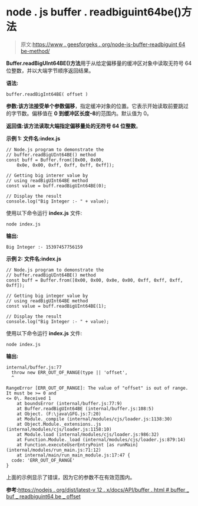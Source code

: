 # node . js buffer . readbiguint64be()方法

> 原文:[https://www . geesforgeks . org/node-js-buffer-readbiguint 64 be-method/](https://www.geeksforgeeks.org/node-js-buffer-readbiguint64be-method/)

**Buffer.readBigUInt64BE()方法**用于从给定偏移量的缓冲区对象中读取无符号 64 位整数，并以大端字节顺序返回结果。

**语法:**

```
buffer.readBigInt64BE( offset )
```

**参数:**该方法接受单个参数**偏移**，指定缓冲对象的位置。它表示开始读取前要跳过的字节数。偏移值在 **0 到缓冲区长度–8**的范围内。默认值为 0。

**返回值:**该方法读取大端指定偏移量处的无符号 64 位**整数**。

**示例 1:**
**文件名:index.js**

```
// Node.js program to demonstrate the
// buffer.readBigUInt64BE() method 
const buff = Buffer.from([0x00, 0x00, 
    0x0e, 0x00, 0xff, 0xff, 0xff, 0xff]);

// Getting big interer value by
// using readBigUInt64BE method
const value = buff.readBigUInt64BE(0);

// Display the result
console.log("Big Integer :- " + value);
```

使用以下命令运行 **index.js** 文件:

```
node index.js
```

**输出:**

```
Big Integer :- 15397457756159

```

**示例 2:**
**文件名:index.js**

```
// Node.js program to demonstrate the
// buffer.readBigUInt64BE() method 
const buff = Buffer.from([0x00, 0x00, 0x0e, 0x00, 0xff, 0xff, 0xff, 0xff]);

// Getting big integer value by
// using readBigUInt64BE method
const value = buff.readBigUInt64BE(1);

// Display the result
console.log("Big Integer :- " + value);
```

使用以下命令运行 **index.js** 文件:

```
node index.js
```

**输出:**

```
internal/buffer.js:77
  throw new ERR_OUT_OF_RANGE(type || 'offset',
  ^

RangeError [ERR_OUT_OF_RANGE]: The value of "offset" is out of range. It must be >= 0 and
<= 0\. Received 1
    at boundsError (internal/buffer.js:77:9)
    at Buffer.readBigUInt64BE (internal/buffer.js:108:5)
    at Object. (F:\java\GFG.js:7:20)
    at Module._compile (internal/modules/cjs/loader.js:1138:30)
    at Object.Module._extensions..js (internal/modules/cjs/loader.js:1158:10)
    at Module.load (internal/modules/cjs/loader.js:986:32)
    at Function.Module._load (internal/modules/cjs/loader.js:879:14)
    at Function.executeUserEntryPoint [as runMain] (internal/modules/run_main.js:71:12)
    at internal/main/run_main_module.js:17:47 {
  code: 'ERR_OUT_OF_RANGE'
}

```

上面的示例显示了错误，因为它的参数不在有效范围内。

**参考:**[https://nodejs . org/dist/latest-v 12 . x/docs/API/buffer . html # buffer _ buf _ readbiguint64 be _ offset](https://nodejs.org/dist/latest-v12.x/docs/api/buffer.html#buffer_buf_readbiguint64be_offset)
